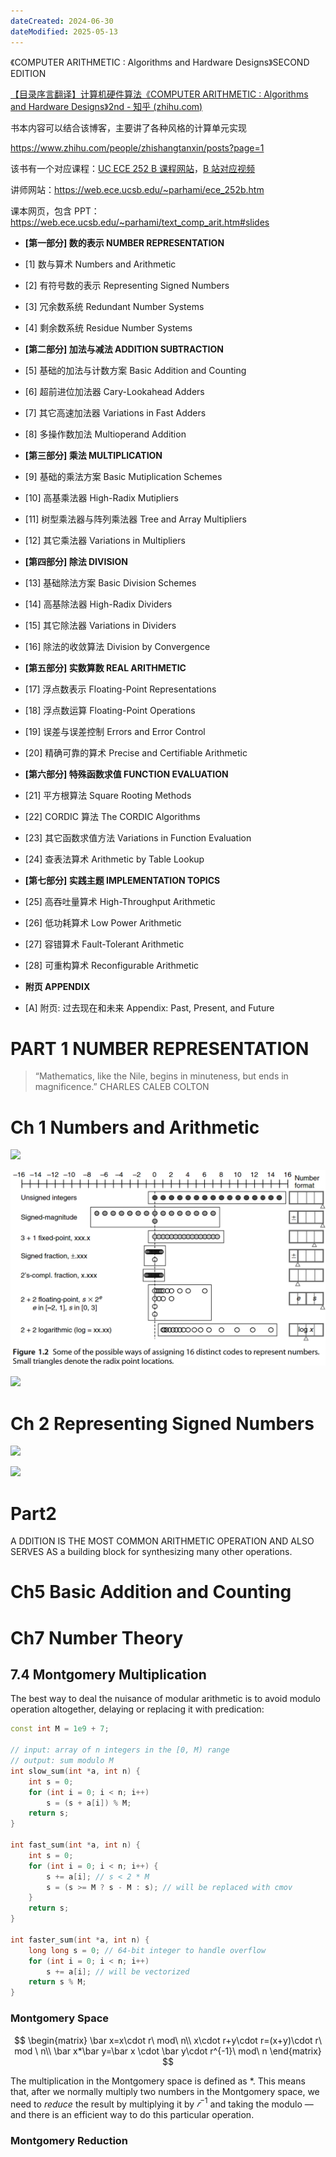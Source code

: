 ```yaml
---
dateCreated: 2024-06-30
dateModified: 2025-05-13
---
```


《COMPUTER ARITHMETIC : Algorithms and Hardware Designs》SECOND EDITION

[【目录序言翻译】计算机硬件算法《COMPUTER ARITHMETIC : Algorithms and Hardware Designs》2nd - 知乎 (zhihu.com)](https://zhuanlan.zhihu.com/p/258679655)

书本内容可以结合该博客，主要讲了各种风格的计算单元实现

https://www.zhihu.com/people/zhishangtanxin/posts?page=1

该书有一个对应课程：<a href=" https://web.ece.ucsb.edu/Faculty/Parhami/ece_252b.htm">UC ECE 252 B 课程网站</a>，<a href="https://www.bilibili.com/video/BV1qsSuYHE9T/?spm_id_from=333.337.search-card.all.click&vd_source=bc07d988d4ccb4ab77470cec6bb87b69">B 站对应视频</a>

讲师网站：https://web.ece.ucsb.edu/~parhami/ece_252b.htm

课本网页，包含 PPT：https://web.ece.ucsb.edu/~parhami/text_comp_arit.htm#slides

- **[第一部分] 数的表示 NUMBER REPRESENTATION**

- [1] 数与算术 Numbers and Arithmetic
- [2] 有符号数的表示 Representing Signed Numbers
- [3] 冗余数系统 Redundant Number Systems
- [4] 剩余数系统 Residue Number Systems

- **[第二部分] 加法与减法 ADDITION SUBTRACTION**

- [5] 基础的加法与计数方案 Basic Addition and Counting
- [6] 超前进位加法器 Cary-Lookahead Adders
- [7] 其它高速加法器 Variations in Fast Adders
- [8] 多操作数加法 Multioperand Addition

- **[第三部分] 乘法 MULTIPLICATION**

- [9] 基础的乘法方案 Basic Mutiplication Schemes
- [10] 高基乘法器 High-Radix Mutipliers
- [11] 树型乘法器与阵列乘法器 Tree and Array Multipliers
- [12] 其它乘法器 Variations in Multipliers
- **[第四部分] 除法 DIVISION**
- [13] 基础除法方案 Basic Division Schemes
- [14] 高基除法器 High-Radix Dividers
- [15] 其它除法器 Variations in Dividers
- [16] 除法的收敛算法 Division by Convergence
- **[第五部分] 实数算数 REAL ARITHMETIC**
- [17] 浮点数表示 Floating-Point Representations
- [18] 浮点数运算 Floating-Point Operations
- [19] 误差与误差控制 Errors and Error Control
- [20] 精确可靠的算术 Precise and Certifiable Arithmetic
- **[第六部分] 特殊函数求值 FUNCTION EVALUATION**
- [21] 平方根算法 Square Rooting Methods
- [22] CORDIC 算法 The CORDIC Algorithms
- [23] 其它函数求值方法 Variations in Function Evaluation
- [24] 查表法算术 Arithmetic by Table Lookup
- **[第七部分] 实践主题 IMPLEMENTATION TOPICS**
- [25] 高吞吐量算术 High-Throughput Arithmetic
- [26] 低功耗算术 Low Power Arithmetic
- [27] 容错算术 Fault-Tolerant Arithmetic
- [28] 可重构算术 Reconfigurable Arithmetic
- **附页 APPENDIX**

- [A] 附页: 过去现在和未来 Appendix: Past, Present, and Future

# PART 1 NUMBER REPRESENTATION

> “Mathematics, like the Nile, begins in minuteness, but ends in magnificence.” CHARLES CALEB COLTON

# Ch 1 Numbers and Arithmetic

![](Fig1.1.png)

![](IntegratedCircuit/BasicsAndApplication/program/assets/Fig1.2.png)

![](Fig1.4.png)

# Ch 2 Representing Signed Numbers

![](assets/Fig2.3.png)

![](Fig2.9.png)

# Part2

A DDITION IS THE MOST COMMON ARITHMETIC OPERATION AND ALSO SERVES AS a building block for synthesizing many other operations.

# Ch5 Basic Addition and Counting

# Ch7 Number Theory

## 7.4 Montgomery Multiplication

The best way to deal the nuisance of modular arithmetic is to avoid modulo operation altogether, delaying or replacing it with predication:

```cpp
const int M = 1e9 + 7;

// input: array of n integers in the [0, M) range
// output: sum modulo M
int slow_sum(int *a, int n) {
    int s = 0;
    for (int i = 0; i < n; i++)
        s = (s + a[i]) % M;
    return s;
}

int fast_sum(int *a, int n) {
    int s = 0;
    for (int i = 0; i < n; i++) {
        s += a[i]; // s < 2 * M
        s = (s >= M ? s - M : s); // will be replaced with cmov
    }
    return s;
}

int faster_sum(int *a, int n) {
    long long s = 0; // 64-bit integer to handle overflow
    for (int i = 0; i < n; i++)
        s += a[i]; // will be vectorized
    return s % M;
}
```

### Montgomery Space

$$
\begin{matrix}
\bar x=x\cdot r\ mod\ n\\
x\cdot r+y\cdot r=(x+y)\cdot r\ mod \ n\\
\bar x*\bar y=\bar x \cdot \bar y\cdot r^{-1}\ mod\ n
\end{matrix}
$$

The multiplication in the Montgomery space is defined as \*. This means that, after we normally multiply two numbers in the Montgomery space, we need to _reduce_ the result by multiplying it by $𝑟^{−1}$ and taking the modulo — and there is an efficient way to do this particular operation.

### Montgomery Reduction
